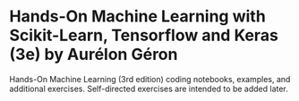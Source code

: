 # Hands-On Machine Learning with Scikit-Learn, Tensorflow and Keras (3e) by Aurélon Géron

Hands-On Machine Learning (3rd edition) coding notebooks, examples, and additional exercises. Self-directed exercises are intended to be added later.


